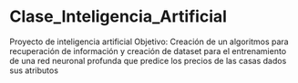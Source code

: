 # Clase_Inteligencia_Artificial
Proyecto de inteligencia artificial
Objetivo: Creación de un algoritmos para recuperación de información y creación de dataset para el entrenamiento de una red neuronal profunda que predice los precios de las casas dados sus atributos
